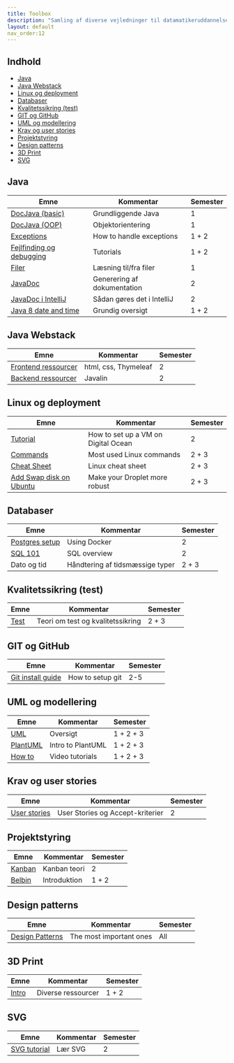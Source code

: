 ```yaml
---
title: Toolbox
description: "Samling af diverse vejledninger til datamatikeruddannelsen i Lyngby og på Bornholm"
layout: default
nav_order:12
---
```


## Indhold
<!-- TOC tocDepth:2..3 chapterDepth:2..6 -->

- [Java](#java)
- [Java Webstack](#java-webstack)
- [Linux og deployment](#linux-og-deployment)
- [Databaser](#databaser)
- [Kvalitetssikring (test)](#kvalitetssikring-test)
- [GIT og GitHub](#git-og-github)
- [UML og modellering](#uml-og-modellering)
- [Krav og user stories](#krav-og-user-stories)
- [Projektstyring](#projektstyring)
- [Design patterns](#design-patterns)
- [3D Print](#3d-print)
- [SVG](#svg)

<!-- /TOC -->

## Java

| Emne | Kommentar | Semester |
|------|-----------|----------|
|[DocJava (basic)](./java/docjavabasic.md)|Grundliggende Java|1|
|[DocJava (OOP)](./java/docjavaoop.md)|Objektorientering|1|
|[Exceptions](./java/exceptions.md)|How to handle exceptions|1 + 2|
|[Fejlfinding og debugging](./java/debugging.md)|Tutorials|1 + 2|
|[Filer](./java/files.md)|Læsning til/fra filer|1|
|[JavaDoc](./java/javadoc.md)|Generering af dokumentation|2|
|[JavaDoc i IntelliJ](./java/javadocintellij.md)|Sådan gøres det i IntelliJ|2|
|[Java 8 date and time](./java/timeapi.md)|Grundig oversigt|1 + 2|

## Java Webstack

| Emne | Kommentar | Semester |
|------|-----------|----------|
|[Frontend ressourcer](../webstack/frontend/resources.md)|html, css, Thymeleaf|2|
|[Backend ressourcer](../webstack/backend/resources.md)|Javalin|2|

## Linux og deployment

| Emne | Kommentar | Semester |
|------|-----------|----------|
|[Tutorial](../linux_and_deployment/)|How to set up a VM on Digital Ocean| 2 |
|[Commands](linux/linuxcommands.md) | Most used Linux commands | 2 + 3 |
|[Cheat Sheet](linux/linuxcommands.pdf)|Linux cheat sheet| 2 + 3 |
|[Add Swap disk on Ubuntu](https://www.digitalocean.com/community/tutorials/how-to-add-swap-space-on-ubuntu-22-04)|Make your Droplet more robust| 2 + 3 |

## Databaser

| Emne | Kommentar | Semester |
|------|-----------|----------|
|[Postgres setup](https://github.com/dat2Cph/2semDockerSetupLocal)|Using Docker|2|
|[SQL 101](https://www.w3schools.com/Sql/)|SQL overview|2|
|Dato og tid|Håndtering af tidsmæssige typer |2 + 3|

## Kvalitetssikring (test)

| Emne | Kommentar | Semester |
|------|-----------|----------|
|[Test](./test/testteori.md)|Teori om test og kvalitetssikring| 2 + 3|

## GIT og GitHub

| Emne | Kommentar | Semester |
|------|-----------|----------|
|[Git install guide](git_install.md)|How to setup git|2-5|

## UML og modellering

| Emne | Kommentar | Semester |
|------|-----------|----------|
|[UML](./sys/uml/)|Oversigt|1 + 2 + 3|
|[PlantUML](./sys/uml/plantuml.md)|Intro to PlantUML|1 + 2 + 3|
|[How to](./sys/uml/tutorials.md)|Video tutorials|1 + 2 + 3|

## Krav og user stories

| Emne | Kommentar | Semester |
|------|-----------|----------|
|[User stories](./sys/requirements/userstories.md)|User Stories og Accept-kriterier|2|

## Projektstyring

| Emne | Kommentar | Semester |
|------|-----------|----------|
|[Kanban](./sys/projectmanagement/kanban.md)|Kanban teori|2|
|[Belbin](./sys/projectmanagement/belbin.md)|Introduktion|1 + 2|

## Design patterns

| Emne | Kommentar | Semester |
|------|-----------|----------|
| [Design Patterns](./designpatterns/README.md/) | The most important ones | All |

## 3D Print

| Emne | Kommentar | Semester |
|------|-----------|----------|
|[Intro](./3dprint/3dprint.md)|Diverse ressourcer| 1 + 2|

## SVG

| Emne | Kommentar | Semester |
|------|-----------|----------|
|[SVG tutorial](../svg/README.md)|Lær SVG|2|
